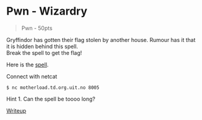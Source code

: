# Pwn - Wizardry
> Pwn - 50pts

Gryffindor has gotten their flag stolen by another house. Rumour has it that it is hidden behind this spell. <br>
Break the spell to get the flag!

Here is the [spell](src/spell).

Connect with netcat
```command
$ nc motherload.td.org.uit.no 8005
```

Hint 1. Can the spell be toooo long?

[Writeup](writeup/writeup.md)
